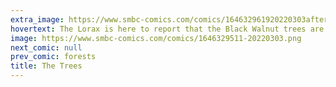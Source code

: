 ```yaml
---
extra_image: https://www.smbc-comics.com/comics/164632961920220303after.png
hovertext: The Lorax is here to report that the Black Walnut trees are actively poisoning their neighbors.
image: https://www.smbc-comics.com/comics/1646329511-20220303.png
next_comic: null
prev_comic: forests
title: The Trees
---
```


